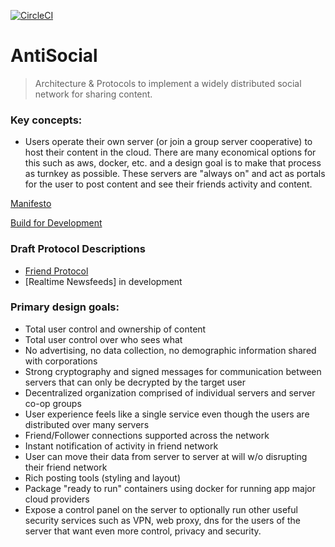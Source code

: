 [![CircleCI](https://circleci.com/gh/mediapolis/digitopia-social.svg?style=svg&circle-token=49210d6a4129ef34759580c5288383f49f57528b)](https://circleci.com/gh/mediapolis/digitopia-social)

# AntiSocial

> Architecture & Protocols to implement a widely distributed social network for sharing content.

### Key concepts:

- Users operate their own server (or join a group server cooperative) to host their content in the cloud. There are many economical options for this such as aws, docker, etc. and a design goal is to make that process as turnkey as possible. These servers are "always on" and act as portals for the user to post content and see their friends activity and content.

[Manifesto](https://github.com/antiSocialNet/antiSocial/blob/master/README-manifesto.md)

[Build for Development](https://github.com/antiSocialNet/antiSocial/blob/master/README-development.md)

### Draft Protocol Descriptions
* [Friend Protocol ](https://github.com/antiSocialNet/antiSocial/blob/master/README-FRIEND-PROTOCOL.md)
* [Realtime Newsfeeds] in development

### Primary design goals:

- Total user control and ownership of content
- Total user control over who sees what
- No advertising, no data collection, no demographic information shared with corporations
- Strong cryptography and signed messages for communication between servers that can only be decrypted by the target user
- Decentralized organization comprised of individual servers and server co-op groups
- User experience feels like a single service even though the users are distributed over many servers
- Friend/Follower connections supported across the network
- Instant notification of activity in friend network
- User can move their data from server to server at will w/o disrupting their friend network
- Rich posting tools (styling and layout)
- Package "ready to run" containers using docker for running app major cloud providers
- Expose a control panel on the server to optionally run other useful security services such as VPN, web proxy, dns for the users of the server that want even more control, privacy and security.
